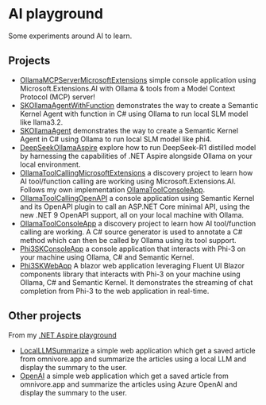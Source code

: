 # AI playground

Some experiments around AI to learn.

## Projects

- [OllamaMCPServerMicrosoftExtensions](https://github.com/laurentkempe/aiPlayground/tree/main/OllamaMCPServerMicrosoftExtensions) simple console application using Microsoft.Extensions.AI with Ollama & tools from a Model Context Protocol (MCP) server!
- [SKOllamaAgentWithFunction](https://github.com/laurentkempe/aiPlayground/tree/main/SKOllamaAgentWithFunction) demonstrates the way to create a Semantic Kernel Agent with function in C# using Ollama to run local SLM model like llama3.2.
- [SKOllamaAgent](https://github.com/laurentkempe/aiPlayground/tree/main/SKOllamaAgent) demonstrates the way to create a Semantic Kernel Agent in C# using Ollama to run local SLM model like phi4.
- [DeepSeekOllamaAspire](https://github.com/laurentkempe/aiPlayground/tree/main/DeepSeekOllamaAspire) explore how to run DeepSeek-R1 distilled model by harnessing the capabilities of .NET Aspire alongside Ollama on your local environment.
- [OllamaToolCallingMicrosoftExtensions](https://github.com/laurentkempe/aiPlayground/tree/main/OllamaToolCallingMicrosoftExtensions) a discovery project to learn how AI tool/function calling are working using Microsoft.Extensions.AI. Follows my own implementation [OllamaToolConsoleApp](https://github.com/laurentkempe/aiPlayground/tree/main/OllamaToolConsoleApp).
- [OllamaToolCallingOpenAPI](https://github.com/laurentkempe/aiPlayground/tree/main/OllamaToolCallingOpenAPI) a console application using Semantic Kernel and its OpenAPI plugin to call an ASP.NET Core minimal API, using the new .NET 9 OpenAPI support, all on your local machine with Ollama.
- [OllamaToolConsoleApp](https://github.com/laurentkempe/aiPlayground/tree/main/OllamaToolConsoleApp) a discovery project to learn how AI tool/function calling are working. A C# source generator is used to annotate a C# method which can then be called by Ollama using its tool support.
- [Phi3SKConsoleApp](https://github.com/laurentkempe/aiPlayground/tree/main/Phi3SKConsoleApp) a console application that interacts with Phi-3 on your machine using Ollama, C# and Semantic Kernel.
- [Phi3SKWebApp](https://github.com/laurentkempe/aiPlayground/tree/main/Phi3SKWebApp) A blazor web application leveraging Fluent UI Blazor components library that interacts with Phi-3 on your machine using Ollama, C# and Semantic Kernel. It demonstrates the streaming of chat completion from Phi-3 to the web application in real-time.

## Other projects

From my [.NET Aspire playground](https://github.com/laurentkempe/aspirePlayground)

- [LocalLLMSummarize](https://github.com/laurentkempe/aspirePlayground/tree/main/LocalLLMSummarize) a simple web application which get a saved article from omnivore.app and summarize the articles using a local LLM and display the summary to the user.
- [OpenAI](https://github.com/laurentkempe/aspirePlayground/tree/main/OpenAI) a simple web application which get a saved article from omnivore.app and summarize the articles using Azure OpenAI and display the summary to the user.
